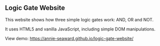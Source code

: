 ## Logic Gate Website

This website shows how three simple logic gates work: AND, OR and NOT.

It uses HTML5 and vanilla JavaScript, including simple DOM manipulations.

View demo: https://annie-seaward.github.io/logic-gate-website/
